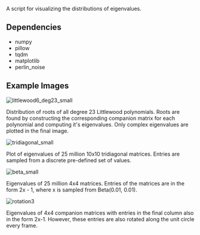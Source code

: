A script for visualizing the distributions of eigenvalues.

## Dependencies
- numpy
- pillow
- tqdm
- matplotlib
- perlin_noise

## Example Images


![littlewood6_deg23_small](https://user-images.githubusercontent.com/11508260/120935883-b9008300-c6b9-11eb-8cf5-f5dea203e26c.png)

Distribution of roots of all degree 23 Littlewood polynomials. Roots are found by constructing the corresponding companion matrix for each polynomial and computing it's eigenvalues. Only complex eigenvalues are plotted in the final image. 


![tridiagonal_small](https://user-images.githubusercontent.com/11508260/120935893-bef66400-c6b9-11eb-9b36-93ba5617214e.png)

Plot of eigenvalues of 25 million 10x10 tridiagonal matrices. Entries are sampled from a discrete pre-defined set of values. 

![beta_small](https://user-images.githubusercontent.com/11508260/120935900-c6b60880-c6b9-11eb-88af-71790ee50dfa.png)

Eigenvalues of 25 million 4x4 matrices. Entries of the matrices are in the form 2x - 1, where x is sampled from Beta(0.01, 0.01). 

![rotation3](https://user-images.githubusercontent.com/11508260/120935909-d03f7080-c6b9-11eb-8368-53b1b0ff5ba7.gif)

Eigenvalues of 4x4 companion matrices with entries in the final column also in the form 2x-1. However, these entries are also rotated along the unit circle every frame. 
